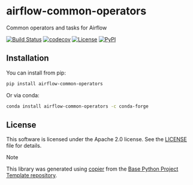 # airflow-common-operators

Common operators and tasks for Airflow

[![Build Status](https://github.com/airflow-laminar/airflow-common-operators/actions/workflows/build.yaml/badge.svg?branch=main&event=push)](https://github.com/airflow-laminar/airflow-common-operators/actions/workflows/build.yaml)
[![codecov](https://codecov.io/gh/airflow-laminar/airflow-common-operators/branch/main/graph/badge.svg)](https://codecov.io/gh/airflow-laminar/airflow-common-operators)
[![License](https://img.shields.io/github/license/airflow-laminar/airflow-common-operators)](https://github.com/airflow-laminar/airflow-common-operators)
[![PyPI](https://img.shields.io/pypi/v/airflow-common-operators.svg)](https://pypi.python.org/pypi/airflow-common-operators)

## Installation

You can install from pip:

```bash
pip install airflow-common-operators
```

Or via conda:

```bash
conda install airflow-common-operators -c conda-forge
```

## License

This software is licensed under the Apache 2.0 license. See the [LICENSE](LICENSE) file for details.

> [!NOTE]
> This library was generated using [copier](https://copier.readthedocs.io/en/stable/) from the [Base Python Project Template repository](https://github.com/python-project-templates/base).
